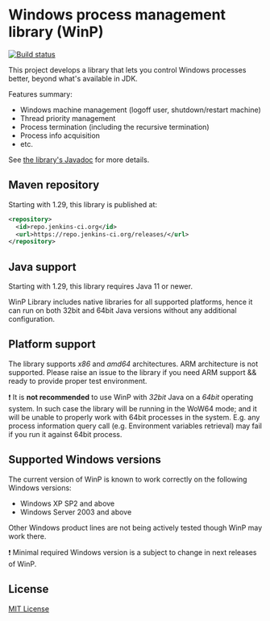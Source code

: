 # Windows process management library (WinP)

[![Build status](https://ci.appveyor.com/api/projects/status/0w6ivhpkt20d88md?svg=true)](https://ci.appveyor.com/project/oleg-nenashev/winp)

This project develops a library that lets you control Windows processes better, beyond what's available in JDK. 

Features summary:

* Windows machine management (logoff user, shutdown/restart machine)
* Thread priority management
* Process termination (including the recursive termination)
* Process info acquisition
* etc.

See [the library's Javadoc][javadoc] for more details.

## Maven repository

Starting with 1.29, this library is published at:

```xml
<repository>
  <id>repo.jenkins-ci.org</id>
  <url>https://repo.jenkins-ci.org/releases/</url>
</repository>
```

## Java support

Starting with 1.29, this library requires Java 11 or newer.
 
WinP Library includes native libraries for all supported platforms, hence it can run on both 32bit and 64bit Java versions without any additional configuration.

## Platform support

The library supports _x86_ and _amd64_ architectures.
ARM architecture is not supported.
Please raise an issue to the library if you need ARM support && ready to provide proper test environment.

:exclamation: It is **not recommended** to use WinP with _32bit_ Java on a _64bit_ operating system. 
In such case the library will be running in the WoW64 mode; 
and it will be unable to properly work with 64bit processes in the system.
E.g. any process information query call (e.g. Environment variables retrieval) may fail if you run it against 64bit process.

## Supported Windows versions

The current version of WinP is known to work correctly on the following Windows versions:

* Windows XP SP2 and above
* Windows Server 2003 and above

Other Windows product lines are not being actively tested though WinP may work there.

:exclamation: Minimal required Windows version is a subject to change in next releases of WinP.

## License

[MIT License][license]

[javadoc]: http://winp.kohsuke.org/apidocs/index.html
[license]: http://www.opensource.org/licenses/mit-license.php
